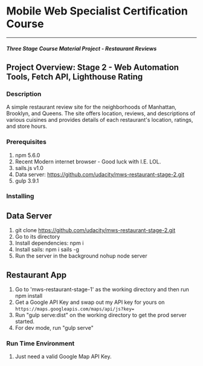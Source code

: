 # Mobile Web Specialist Certification Course
---
#### _Three Stage Course Material Project - Restaurant Reviews_

## Project Overview: Stage 2 - Web Automation Tools, Fetch API, Lighthouse Rating

### Description
A simple restaurant review site for the neighborhoods of Manhattan, Brooklyn, and Queens. The site offers location, reviews, and descriptions of various cuisines and provides details of each restaurant's location, ratings, and store hours.

### Prerequisites
1. npm 5.6.0
2. Recent Modern internet browser - Good luck with I.E. LOL.
3. sails.js v1.0
4. Data server: https://github.com/udacity/mws-restaurant-stage-2.git
5. gulp 3.9.1

### Installing

## Data Server
1. git clone https://github.com/udacity/mws-restaurant-stage-2.git
2. Go to its directory
3. Install dependencies: npm i
4. Install sails: npm i sails -g 
5. Run the server in the background nohup node server

## Restaurant App
1. Go to 'mws-restaurant-stage-1' as the working directory and then run npm install 
2. Get a Google API Key and swap out my API key for yours on 
`https://maps.googleapis.com/maps/api/js?key=`
3. Run "gulp serve:dist" on the working directory to get the prod server started.
4. For dev mode, run "gulp serve"


### Run Time Environment
1. Just need a valid Google Map API Key.

